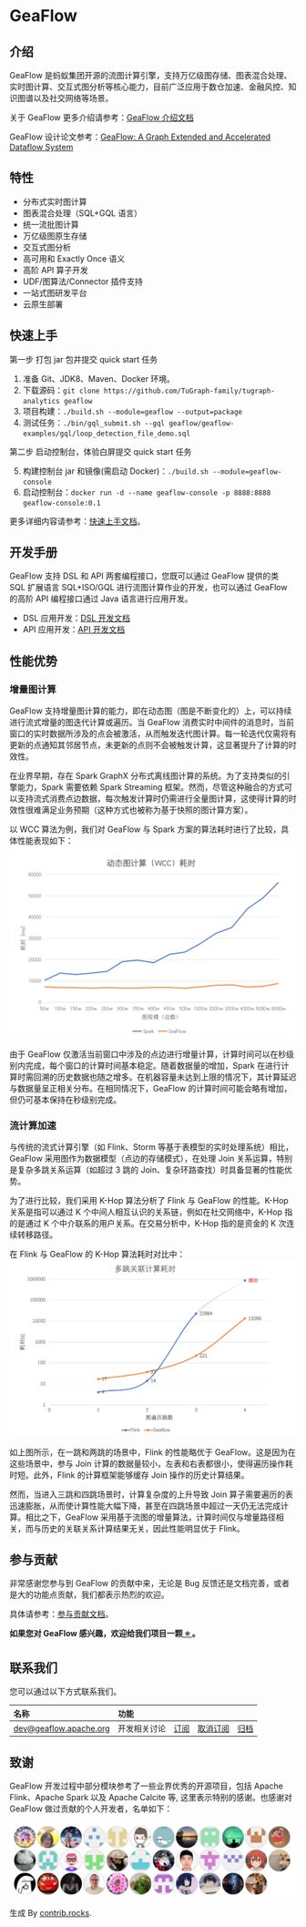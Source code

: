 # GeaFlow

<!-- [![Discord](https://badgen.net/badge/icon/Discord?icon=discord&label)](https://discord.gg/apKdP3DXuH)
[![Commit](https://badgen.net/github/last-commit/tugraph-family/tugraph-analytics/master?icon=git&label=Commit)](https://github.com/TuGraph-family/tugraph-analytics/commits/master)
[![Docker](https://shields.io/docker/pulls/tugraph/geaflow-console?logo=docker&label=Docker&color=blue)](https://hub.docker.com/r/tugraph/geaflow-console/tags)
[![License](https://shields.io/github/license/tugraph-family/tugraph-analytics?logo=apache&label=License&color=blue)](https://www.apache.org/licenses/LICENSE-2.0.html)
[![Release](https://shields.io/github/v/release/tugraph-family/tugraph-analytics.svg?logo=stackblitz&label=Version&color=red)](https://github.com/TuGraph-family/tugraph-analytics/releases)
[![Blog](https://badgen.net/static/Blog/github.io/orange?icon=rss)](https://geaflow.github.io/) -->

<!--intro-start-->

## 介绍

GeaFlow 是蚂蚁集团开源的流图计算引擎，支持万亿级图存储、图表混合处理、实时图计算、交互式图分析等核心能力，目前广泛应用于数仓加速、金融风控、知识图谱以及社交网络等场景。

关于 GeaFlow 更多介绍请参考：[GeaFlow 介绍文档](2.introduction.md)

GeaFlow 设计论文参考：[GeaFlow: A Graph Extended and Accelerated Dataflow System](https://dl.acm.org/doi/abs/10.1145/3589771)

## 特性

- 分布式实时图计算
- 图表混合处理（SQL+GQL 语言）
- 统一流批图计算
- 万亿级图原生存储
- 交互式图分析
- 高可用和 Exactly Once 语义
- 高阶 API 算子开发
- UDF/图算法/Connector 插件支持
- 一站式图研发平台
- 云原生部署

## 快速上手

第一步 打包 jar 包并提交 quick start 任务

1. 准备 Git、JDK8、Maven、Docker 环境。
2. 下载源码：`git clone https://github.com/TuGraph-family/tugraph-analytics geaflow`
3. 项目构建：`./build.sh --module=geaflow --output=package`
4. 测试任务：`./bin/gql_submit.sh --gql geaflow/geaflow-examples/gql/loop_detection_file_demo.sql`

第二步 启动控制台，体验白屏提交 quick start 任务

5. 构建控制台 jar 和镜像(需启动 Docker)：`./build.sh --module=geaflow-console`
6. 启动控制台：`docker run -d --name geaflow-console -p 8888:8888 geaflow-console:0.1`

更多详细内容请参考：[快速上手文档](3.quick_start/1.quick_start.md)。

## 开发手册

GeaFlow 支持 DSL 和 API 两套编程接口，您既可以通过 GeaFlow 提供的类 SQL 扩展语言 SQL+ISO/GQL 进行流图计算作业的开发，也可以通过 GeaFlow 的高阶 API 编程接口通过 Java 语言进行应用开发。

- DSL 应用开发：[DSL 开发文档](5.application-development/2.dsl/1.overview.md)
- API 应用开发：[API 开发文档](5.application-development/1.api/1.overview.md)

## 性能优势

### 增量图计算

GeaFlow 支持增量图计算的能力，即在动态图（图是不断变化的）上，可以持续进行流式增量的图迭代计算或遍历。当 GeaFlow 消费实时中间件的消息时，当前窗口的实时数据所涉及的点会被激活，从而触发迭代图计算。每一轮迭代仅需将有更新的点通知其邻居节点，未更新的点则不会被触发计算，这显著提升了计算的时效性。

在业界早期，存在 Spark GraphX 分布式离线图计算的系统。为了支持类似的引擎能力，Spark 需要依赖 Spark Streaming 框架。然而，尽管这种融合的方式可以支持流式消费点边数据，每次触发计算时仍需进行全量图计算，这使得计算的时效性很难满足业务预期（这种方式也被称为基于快照的图计算方案）。

以 WCC 算法为例，我们对 GeaFlow 与 Spark 方案的算法耗时进行了比较，具体性能表现如下：
![total_time](../../static/img/vs_dynamic_graph_compute_perf_cn.jpg)

由于 GeaFlow 仅激活当前窗口中涉及的点边进行增量计算，计算时间可以在秒级别内完成，每个窗口的计算时间基本稳定。随着数据量的增加，Spark 在进行计算时需回溯的历史数据也随之增多。在机器容量未达到上限的情况下，其计算延迟与数据量呈正相关分布。在相同情况下，GeaFlow 的计算时间可能会略有增加，但仍可基本保持在秒级别完成。

### 流计算加速

与传统的流式计算引擎（如 Flink、Storm 等基于表模型的实时处理系统）相比，GeaFlow 采用图作为数据模型（点边的存储模式），在处理 Join 关系运算，特别是复杂多跳关系运算（如超过 3 跳的 Join、复杂环路查找）时具备显著的性能优势。

为了进行比较，我们采用 K-Hop 算法分析了 Flink 与 GeaFlow 的性能。K-Hop 关系是指可以通过 K 个中间人相互认识的关系链，例如在社交网络中，K-Hop 指的是通过 K 个中介联系的用户关系。在交易分析中，K-Hop 指的是资金的 K 次连续转移路径。

在 Flink 与 GeaFlow 的 K-Hop 算法耗时对比中：
![total_time](../../static/img/vs_multi_hops_cn.jpg)

如上图所示，在一跳和两跳的场景中，Flink 的性能略优于 GeaFlow。这是因为在这些场景中，参与 Join 计算的数据量较小，左表和右表都很小，使得遍历操作耗时短。此外，Flink 的计算框架能够缓存 Join 操作的历史计算结果。

然而，当进入三跳和四跳场景时，计算复杂度的上升导致 Join 算子需要遍历的表迅速膨胀，从而使计算性能大幅下降，甚至在四跳场景中超过一天仍无法完成计算。相比之下，GeaFlow 采用基于流图的增量算法，计算时间仅与增量路径相关，而与历史的关联关系计算结果无关，因此性能明显优于 Flink。

## 参与贡献

非常感谢您参与到 GeaFlow 的贡献中来，无论是 Bug 反馈还是文档完善，或者是大的功能点贡献，我们都表示热烈的欢迎。

具体请参考：[参与贡献文档](9.contribution.md)。

**如果您对 GeaFlow 感兴趣，欢迎给我们项目一颗[ ⭐️ ](https://github.com/TuGraph-family/tugraph-analytics)。**

## 联系我们

您可以通过以下方式联系我们。

| 名称                                                    | 功能         |                                                 |                                                       |                                                               |
| :------------------------------------------------------ | :----------- | :---------------------------------------------- | :---------------------------------------------------- | :------------------------------------------------------------ |
| [dev@geaflow.apache.org](mailto:dev@geaflow.apache.org) | 开发相关讨论 | [订阅](mailto:dev-subscribe@geaflow.apache.org) | [取消订阅](mailto:dev-unsubscribe@geaflow.apache.org) | [归档](http://mail-archives.apache.org/mod_mbox/geaflow-dev/) |

## 致谢

GeaFlow 开发过程中部分模块参考了一些业界优秀的开源项目，包括 Apache Flink、Apache Spark 以及 Apache Calcite 等, 这里表示特别的感谢。也感谢对 GeaFlow 做过贡献的个人开发者，名单如下：

<!-- <a href="https://github.com/TuGraph-family/tugraph-analytics/graphs/contributors">
  <img src="https://contrib.rocks/image?repo=TuGraph-family/tugraph-analytics" />
</a> -->

![contributors](../../static/img/developers.png)

生成 By [contrib.rocks](https://contrib.rocks).

<!--intro-end-->
